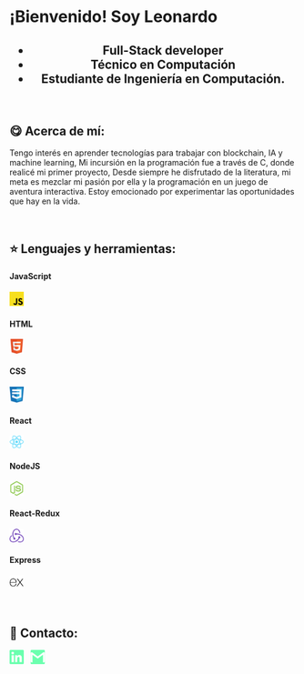 <h1>¡Bienvenido! Soy Leonardo</h1>

<h2 align="center">
    <ul>
        <li>Full-Stack developer</li>
        <li>Técnico en Computación</li>
        <li>Estudiante de Ingeniería en Computación.</li>
    </ul>
</h2>

&nbsp;&nbsp;

## :yum: Acerca de mí:

<p>
Tengo interés en aprender tecnologías para trabajar con blockchain, IA y machine learning,  Mi incursión en la programación fue a través de C, donde realicé mi primer proyecto, Desde siempre he disfrutado de la literatura, mi meta es mezclar mi pasión por ella y la programación en un juego de aventura interactiva. Estoy emocionado por experimentar las oportunidades que hay en la vida.
</p>

&nbsp;&nbsp;

## :star: Lenguajes y herramientas:

<div>
    <!-- <div>
        <h4>JavaScript</h4>
        <img width="5%" src="./logos/JS.png">
    </div> &nbsp;
    <div>
        <h4>HTML</h4>
        <img width="5%" src="./logos/HTML.png">
    </div> -->
        <h4>JavaScript</h4>
        <img width="5%" src="./logos/JS.png">
        <h4>HTML</h4>
        <img width="5%" src="./logos/HTML.png">
    <div>
        <h4>CSS</h4>
        <img width="5%" src="./logos/CSS.png">
    </div>
    <div>
        <h4>React</h4>
        <img width="5%" src="./logos/ReactJS.png">
    </div>
    <div>
        <h4>NodeJS</h4>
        <img width="5%" src="./logos/NodeJS.png">
    </div>
    <div>
        <h4>React-Redux</h4>
        <img width="5%" src="./logos/ReactRedux.png">
    </div>
    <div>
        <h4>Express</h4>
        <img width="5%" src="./logos/ExpressJS.png">
    </div>
</div>

&nbsp;

<!-- ## :pushpin: My proyects


&nbsp; -->

## :paperclip: Contacto:
<span >
<a href="https://www.linkedin.com/in/leonardogabriellopeztellez/" ><img width="5%" src="./logos/linkedin-icon-green.png"></a> &nbsp;
<a href="https://github.com/LGLT" ><img width="5%" src="./logos/gmail-icon-green.png"></a>
</span>